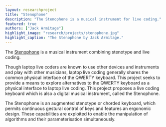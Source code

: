 ```yaml
---
layout: researchproject
title: "Stenophone"
description: "The Stenophone is a musical instrument for live coding."
featured: true
authors: ["Jack Armitage"]
highlight_image: "research/projects/stenophone.jpg"
highlight_caption: "The Stenophone by Jack Armitage."
---
```


The <a href="https://github.com/jarmitage/Stenophone" target="_blank" title="Stenophone">Stenophone</a> is a musical instrument combining stenotype and live coding.

Though laptop live coders are known to use other devices and instruments and play with other musicians, laptop live coding generally shares the common physical interface of the QWERTY keyboard. This project seeks to provide a means to explore alternatives to the QWERTY keyboard as a physical interface to laptop live coding. This project proposes a live coding keyboard which is also a digital musical instrument, called the Stenophone. 

The Stenophone is an augmented stenotype or chorded keyboard, which permits continuous gestural control of keys and features an ergonomic design. These capabilities are exploited to enable the manipulation of algorithms and their parameterisation simultaneously.


